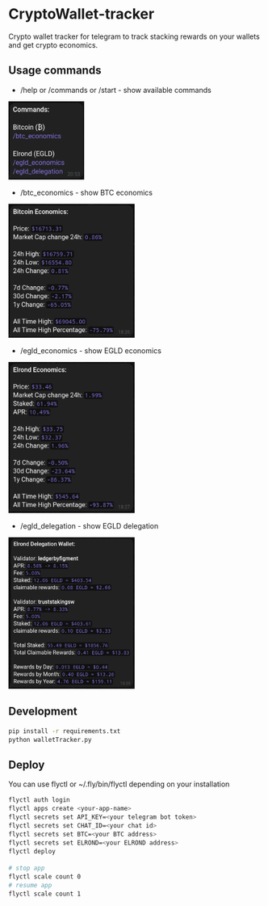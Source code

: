 # CryptoWallet-tracker

Crypto wallet tracker for telegram to track stacking rewards on your wallets and get crypto economics.

## Usage commands

- /help or /commands or /start - show available commands

<img src="https://raw.githubusercontent.com/ronanren/CryptoWallet-tracker/main/images/commands.png" width="150px">

- /btc_economics - show BTC economics

<img src="https://raw.githubusercontent.com/ronanren/CryptoWallet-tracker/main/images/btc_economics.png" width="250px">

- /egld_economics - show EGLD economics

<img src="https://raw.githubusercontent.com/ronanren/CryptoWallet-tracker/main/images/egld_economics.png" width="250px">

- /egld_delegation - show EGLD delegation

<img src="https://raw.githubusercontent.com/ronanren/CryptoWallet-tracker/main/images/egld_delegation.png" width="250px">

## Development 

```bash
pip install -r requirements.txt
python walletTracker.py
```

## Deploy

You can use flyctl or ~/.fly/bin/flyctl depending on your installation
```bash
flyctl auth login
flyctl apps create <your-app-name>
flyctl secrets set API_KEY=<your telegram bot token>
flyctl secrets set CHAT_ID=<your chat id>
flyctl secrets set BTC=<your BTC address>
flyctl secrets set ELROND=<your ELROND address>
flyctl deploy

# stop app
flyctl scale count 0
# resume app
flyctl scale count 1
```
